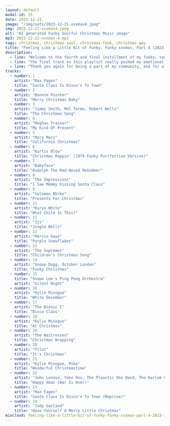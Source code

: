 ```yaml
---
layout: default
modal-id: 15
date: 2023-12-21
image: "/img/sets/2023-12-21-xxxmas4.jpeg"
img: 2023-12-21-xxxmas4.jpeg
alt: "AI generated Funky Soulful Christmas Music image"
mp3: 2023-12-21-xxxmas-4.mp3
tags: christmas, christmas-soul, christmas-funk, christmas-gay
title: "Feeling Like a Little Bit of Funky, Funky xxxmas, Part 4 (2023-12-21)"
description:
  - line: "Welcome to the fourth and final installment of my funky, soulful, and disco-inspired xxxmas sets! It's been a great pleasure sharing these tracks with you, and I hope they've brought a little bit of joy and festivity to your holiday season."
  - line: "The final track on this playlist really pushed my emotional buttons a bit as I listened to it. Judy... she just made me feel all the feels. I hope it has a similar (if also gentler) effect on you, and that it brings a sense of peace and hope to your holiday season (cuz that's really what I'm trying to find in it!)."
  - line: "Thank you again for being a part of my community, and for allowing me to share my love of music with you. And thank you for letting me share the season with you in this very special way, even from very far away. I hope you have a wonderful holiday season, and a happy and healthy new year."
tracks:
  - number: 1
    artist: "Max Fagen"
    title: "Santa Claus Is Disco'n To Town"
  - number: 2
    artist: "Bonnie Pointer"
    title: "Merry Christmas Baby"
  - number: 3
    artist: "Jimmy Smith, Mel Torme, Robert Wells"
    title: "The Christmas Song"
  - number: 4
    artist: "Meghan Trainor"
    title: "My Kind Of Present"
  - number: 5
    artist: "Mary Mary"
    title: "California Christmas"
  - number: 6
    artist: "Kurtis Blow"
    title: "Christmas Rappin' (1979 Funky Purrfection Version)"
  - number: 7
    artist: "Babyface"
    title: "Rudolph The Red-Nosed Reindeer"
  - number: 8
    artist: "The Impressions"
    title: "I Saw Mommy Kissing Santa Claus"
  - number: 9
    artist: "Solomon BUrke"
    title: "Presents For Christmas"
  - number: 11
    artist: "Karyn White"
    title: "What Child Is This?"
  - number: 11
    artist: "3js"
    title: "Jingle Bells"
  - number: 12
    artist: "Marvin Gaye"
    title: "Purple Snowflakes"
  - number: 13
    artist: "The Supremes"
    title: "Children's Christmas Song"
  - number: 14
    artist: "Snoop Dogg, October London"
    title: "Funky Christmas"
  - number: 15
    title: "Shawn Lee's Ping Pong Orchestra"
    artist: "Silent Night"
  - number: 16
    artist: "Kylie Minogue"
    title: "White December"
  - number: 17
    artist: "The Bionic I"
    title: "Disco Claus"
  - number: 18
    artist: "Kylie Minogue"
    title: "At Christmas"
  - number: 19
    artist: "The Waitresses"
    title: "Christmas Wrapping"
  - number: 20
    artist: "Pilot"
    title: "It's Christmas"
  - number: 21
    artist: "Kylie Minogue, Mika"
    title: "Wonderful Christmastime"
  - number: 22
    artist: "John Lennon, Yoko Ono, The Plaastic Ono Band, The Harlem Community Choir"
    title: "Happy Xmas (War Is Over)"
  - number: 23
    artist: "Max Fagen"
    title: "Santa Claus Is Disco'n To Town (Reprise)"
  - number: 24
    artist: "Judy Garland"
    title: "Have Yourself A Merry Little Christmas"
mixcloud: feeling-like-a-little-bit-of-funky-funky-xxxmas-part-4-2023-12-21
---
```

